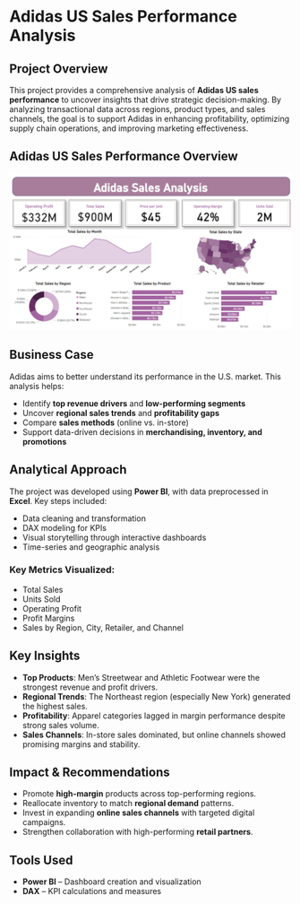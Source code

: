 # Adidas US Sales Performance Analysis

##  Project Overview

This project provides a comprehensive analysis of **Adidas US sales performance** to uncover insights that drive strategic decision-making. By analyzing transactional data across regions, product types, and sales channels, the goal is to support Adidas in enhancing profitability, optimizing supply chain operations, and improving marketing effectiveness.

## Adidas US Sales Performance Overview  
![Adidas Sales Dashboard](./Screenshots/Screenshot-(1858).png)
##  Business Case

Adidas aims to better understand its performance in the U.S. market. This analysis helps:
- Identify **top revenue drivers** and **low-performing segments**
- Uncover **regional sales trends** and **profitability gaps**
- Compare **sales methods** (online vs. in-store)
- Support data-driven decisions in **merchandising, inventory, and promotions**

##  Analytical Approach

The project was developed using **Power BI**, with data preprocessed in **Excel**. Key steps included:
- Data cleaning and transformation
- DAX modeling for KPIs
- Visual storytelling through interactive dashboards
- Time-series and geographic analysis

### Key Metrics Visualized:
- Total Sales
- Units Sold
- Operating Profit
- Profit Margins
- Sales by Region, City, Retailer, and Channel

##  Key Insights

- **Top Products**: Men’s Streetwear and Athletic Footwear were the strongest revenue and profit drivers.
- **Regional Trends**: The Northeast region (especially New York) generated the highest sales.
- **Profitability**: Apparel categories lagged in margin performance despite strong sales volume.
- **Sales Channels**: In-store sales dominated, but online channels showed promising margins and stability.

##  Impact & Recommendations

- Promote **high-margin** products across top-performing regions.
- Reallocate inventory to match **regional demand** patterns.
- Invest in expanding **online sales channels** with targeted digital campaigns.
- Strengthen collaboration with high-performing **retail partners**.

##  Tools Used

- **Power BI** – Dashboard creation and visualization
- **DAX** – KPI calculations and measures
